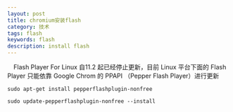 ```yaml
---
layout: post
title: chromium安装flash
category: 技术
tags: flash
keywords: flash
description: install flash
---
```

<!-- more-->
　Flash Player For Linux 自11.2 起已经停止更新，目前 Linux 平台下面的 Flash Player 只能依靠 Google Chrom 的 PPAPI （Pepper Flash Player）进行更新
 
 ```
 sudo apt-get install pepperflashplugin-nonfree
 
 sudo update-pepperflashplugin-nonfree --install
 ```
